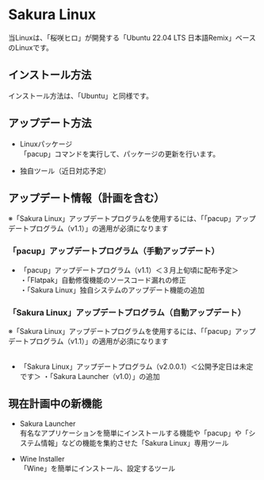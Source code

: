 # Sakura Linux

当Linuxは、「桜咲ヒロ」が開発する「Ubuntu 22.04 LTS 日本語Remix」ベースのLinuxです。<br>

## インストール方法<br>
インストール方法は、「Ubuntu」と同様です。<br>

## アップデート方法<br>
- Linuxパッケージ<br>
「pacup」コマンドを実行して、パッケージの更新を行います。<br>

- 独自ツール（近日対応予定）<br>

## アップデート情報（計画を含む）<br>
※「Sakura Linux」アップデートプログラムを使用するには、「「pacup」アップデートプログラム（v1.1）」の適用が必須になります<br>

### 「pacup」アップデートプログラム（手動アップデート）<br>
- 「pacup」アップデートプログラム（v1.1）＜３月上旬頃に配布予定＞<br>
・「Flatpak」自動修復機能のソースコード漏れの修正<br>
・「Sakura Linux」独自システムのアップデート機能の追加<br>

### 「Sakura Linux」アップデートプログラム（自動アップデート）<br>
※「Sakura Linux」アップデートプログラムを使用するには、「「pacup」アップデートプログラム（v1.1）」の適用が必須になります<br>
<br>
- 「Sakura Linux」アップデートプログラム（v2.0.0.1）＜公開予定日は未定です＞
・「Sakura Launcher（v1.0）」の追加<br>

## 現在計画中の新機能
- Sakura Launcher<br>
有名なアプリケーションを簡単にインストールする機能や「pacup」や「システム情報」などの機能を集約させた「Sakura Linux」専用ツール<br>

- Wine Installer<br>
「Wine」を簡単にインストール、設定するツール<br>
